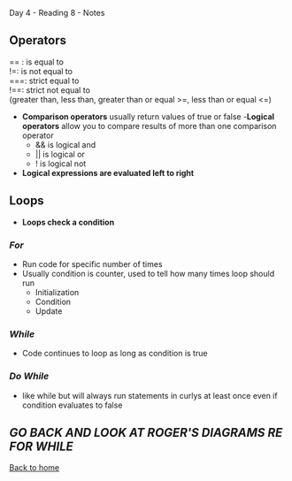 Day 4 - Reading 8 - Notes

## Operators

== : is equal to <br>
!=: is not equal to <br>
===: strict equal to <br>
!==: strict not equal to <br>
 (greater than, less than, greater than or equal >=, less than or equal <=)

- **Comparison operators** usually return values of true or false
-**Logical operators** allow you to compare results of more than one comparison operator
    - && is logical and
    - || is logical or
    - ! is logical not
- **Logical expressions are evaluated left to right**

## Loops

- **Loops check a condition**
 ### *For*
- Run code for specific number of times
- Usually condition is counter, used to tell how many times loop should run
    - Initialization
    - Condition
    - Update

 ### *While*
- Code continues to loop as long as condition is true

 ### *Do While*
- like while but will always run statements in curlys at least once even if condition evaluates to false

## *GO BACK AND LOOK AT ROGER'S DIAGRAMS RE FOR WHILE*




[Back to home](README.md)